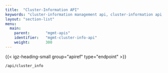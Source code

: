 ```yaml
---
title:  "Cluster-Information API"
keywords: "cluster-information management api, cluster-information api, management, cluster management, cluster information, /api/cluster_info, api endpoints"
layout: "section-list"
menu:
  main:
    parent:       "mgmt-apis"
    identifier:   "mgmt-cluster-info-api"
    weight:       300
---
```


<!-- ---------------------------------------- -->
{{< igz-heading-small group="apiref" type="endpoint" >}}

`/api/cluster_info`

